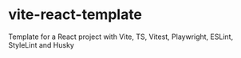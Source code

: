 # vite-react-template

Template for a React project with Vite, TS, Vitest, Playwright, ESLint, StyleLint and Husky
